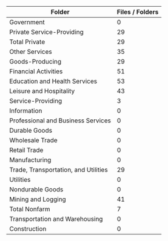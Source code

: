 | Folder                               |   Files / Folders |
|--------------------------------------|-------------------|
| Government                           |                 0 |
| Private Service-Providing            |                29 |
| Total Private                        |                29 |
| Other Services                       |                35 |
| Goods-Producing                      |                29 |
| Financial Activities                 |                51 |
| Education and Health Services        |                53 |
| Leisure and Hospitality              |                43 |
| Service-Providing                    |                 3 |
| Information                          |                 0 |
| Professional and Business Services   |                 0 |
| Durable Goods                        |                 0 |
| Wholesale Trade                      |                 0 |
| Retail Trade                         |                 0 |
| Manufacturing                        |                 0 |
| Trade, Transportation, and Utilities |                29 |
| Utilities                            |                 0 |
| Nondurable Goods                     |                 0 |
| Mining and Logging                   |                41 |
| Total Nonfarm                        |                 7 |
| Transportation and Warehousing       |                 0 |
| Construction                         |                 0 |